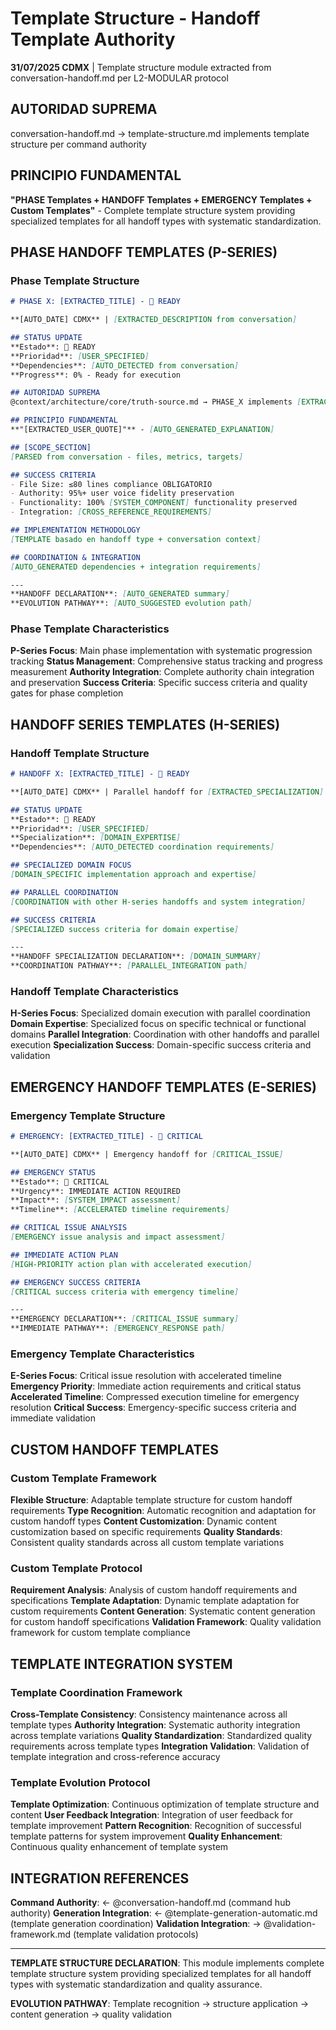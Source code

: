 # Template Structure - Handoff Template Authority

**31/07/2025 CDMX** | Template structure module extracted from conversation-handoff.md per L2-MODULAR protocol

## AUTORIDAD SUPREMA
conversation-handoff.md → template-structure.md implements template structure per command authority

## PRINCIPIO FUNDAMENTAL
**"PHASE Templates + HANDOFF Templates + EMERGENCY Templates + Custom Templates"** - Complete template structure system providing specialized templates for all handoff types with systematic standardization.

## PHASE HANDOFF TEMPLATES (P-SERIES)

### Phase Template Structure
```markdown
# PHASE X: [EXTRACTED_TITLE] - 🔄 READY

**[AUTO_DATE] CDMX** | [EXTRACTED_DESCRIPTION from conversation]

## STATUS UPDATE
**Estado**: 🔄 READY
**Prioridad**: [USER_SPECIFIED]
**Dependencies**: [AUTO_DETECTED from conversation]
**Progress**: 0% - Ready for execution

## AUTORIDAD SUPREMA
@context/architecture/core/truth-source.md → PHASE_X implements [EXTRACTED_FUNCTION] per [AUTHORITY_SOURCE]

## PRINCIPIO FUNDAMENTAL
**"[EXTRACTED_USER_QUOTE]"** - [AUTO_GENERATED_EXPLANATION]

## [SCOPE_SECTION] 
[PARSED from conversation - files, metrics, targets]

## SUCCESS CRITERIA
- File Size: ≤80 lines compliance OBLIGATORIO
- Authority: 95%+ user voice fidelity preservation  
- Functionality: 100% [SYSTEM_COMPONENT] functionality preserved
- Integration: [CROSS_REFERENCE_REQUIREMENTS]

## IMPLEMENTATION METHODOLOGY
[TEMPLATE basado en handoff type + conversation context]

## COORDINATION & INTEGRATION
[AUTO_GENERATED dependencies + integration requirements]

---
**HANDOFF DECLARATION**: [AUTO_GENERATED summary]
**EVOLUTION PATHWAY**: [AUTO_SUGGESTED evolution path]
```

### Phase Template Characteristics
**P-Series Focus**: Main phase implementation with systematic progression tracking
**Status Management**: Comprehensive status tracking and progress measurement
**Authority Integration**: Complete authority chain integration and preservation
**Success Criteria**: Specific success criteria and quality gates for phase completion

## HANDOFF SERIES TEMPLATES (H-SERIES)

### Handoff Template Structure
```markdown
# HANDOFF X: [EXTRACTED_TITLE] - 🔄 READY

**[AUTO_DATE] CDMX** | Parallel handoff for [EXTRACTED_SPECIALIZATION]

## STATUS UPDATE
**Estado**: 🔄 READY
**Prioridad**: [USER_SPECIFIED]
**Specialization**: [DOMAIN_EXPERTISE]
**Dependencies**: [AUTO_DETECTED coordination requirements]

## SPECIALIZED DOMAIN FOCUS
[DOMAIN_SPECIFIC implementation approach and expertise]

## PARALLEL COORDINATION
[COORDINATION with other H-series handoffs and system integration]

## SUCCESS CRITERIA
[SPECIALIZED success criteria for domain expertise]

---
**HANDOFF SPECIALIZATION DECLARATION**: [DOMAIN_SUMMARY]
**COORDINATION PATHWAY**: [PARALLEL_INTEGRATION path]
```

### Handoff Template Characteristics
**H-Series Focus**: Specialized domain execution with parallel coordination
**Domain Expertise**: Specialized focus on specific technical or functional domains
**Parallel Integration**: Coordination with other handoffs and parallel execution
**Specialization Success**: Domain-specific success criteria and validation

## EMERGENCY HANDOFF TEMPLATES (E-SERIES)

### Emergency Template Structure
```markdown
# EMERGENCY: [EXTRACTED_TITLE] - 🚨 CRITICAL

**[AUTO_DATE] CDMX** | Emergency handoff for [CRITICAL_ISSUE]

## EMERGENCY STATUS
**Estado**: 🚨 CRITICAL
**Urgency**: IMMEDIATE ACTION REQUIRED
**Impact**: [SYSTEM_IMPACT assessment]
**Timeline**: [ACCELERATED timeline requirements]

## CRITICAL ISSUE ANALYSIS
[EMERGENCY issue analysis and impact assessment]

## IMMEDIATE ACTION PLAN
[HIGH-PRIORITY action plan with accelerated execution]

## EMERGENCY SUCCESS CRITERIA
[CRITICAL success criteria with emergency timeline]

---
**EMERGENCY DECLARATION**: [CRITICAL_ISSUE summary]
**IMMEDIATE PATHWAY**: [EMERGENCY_RESPONSE path]
```

### Emergency Template Characteristics
**E-Series Focus**: Critical issue resolution with accelerated timeline
**Emergency Priority**: Immediate action requirements and critical status
**Accelerated Timeline**: Compressed execution timeline for emergency resolution
**Critical Success**: Emergency-specific success criteria and immediate validation

## CUSTOM HANDOFF TEMPLATES

### Custom Template Framework
**Flexible Structure**: Adaptable template structure for custom handoff requirements
**Type Recognition**: Automatic recognition and adaptation for custom handoff types
**Content Customization**: Dynamic content customization based on specific requirements
**Quality Standards**: Consistent quality standards across all custom template variations

### Custom Template Protocol
**Requirement Analysis**: Analysis of custom handoff requirements and specifications
**Template Adaptation**: Dynamic template adaptation for custom requirements
**Content Generation**: Systematic content generation for custom handoff specifications
**Validation Framework**: Quality validation framework for custom template compliance

## TEMPLATE INTEGRATION SYSTEM

### Template Coordination Framework
**Cross-Template Consistency**: Consistency maintenance across all template types
**Authority Integration**: Systematic authority integration across template variations
**Quality Standardization**: Standardized quality requirements across template types
**Integration Validation**: Validation of template integration and cross-reference accuracy

### Template Evolution Protocol
**Template Optimization**: Continuous optimization of template structure and content
**User Feedback Integration**: Integration of user feedback for template improvement
**Pattern Recognition**: Recognition of successful template patterns for system improvement
**Quality Enhancement**: Continuous quality enhancement of template system

## INTEGRATION REFERENCES

**Command Authority**: ← @conversation-handoff.md (command hub authority)
**Generation Integration**: ← @template-generation-automatic.md (template generation coordination)
**Validation Integration**: → @validation-framework.md (template validation protocols)

---

**TEMPLATE STRUCTURE DECLARATION**: This module implements complete template structure system providing specialized templates for all handoff types with systematic standardization and quality assurance.

**EVOLUTION PATHWAY**: Template recognition → structure application → content generation → quality validation